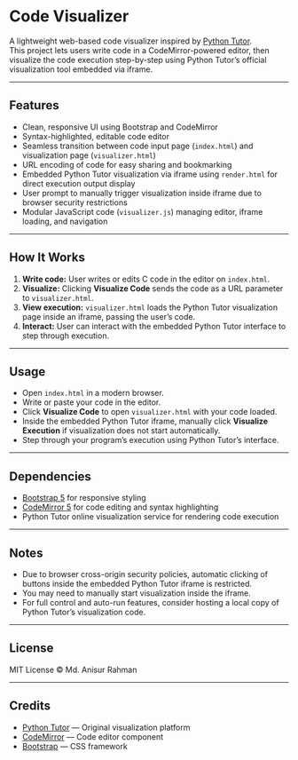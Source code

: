 # Code Visualizer

A lightweight web-based code visualizer inspired by [Python Tutor](https://pythontutor.com/).  
This project lets users write code in a CodeMirror-powered editor, then visualize the code execution step-by-step using Python Tutor’s official visualization tool embedded via iframe.

---

## Features

- Clean, responsive UI using Bootstrap and CodeMirror
- Syntax-highlighted, editable code editor
- Seamless transition between code input page (`index.html`) and visualization page (`visualizer.html`)
- URL encoding of code for easy sharing and bookmarking
- Embedded Python Tutor visualization via iframe using `render.html` for direct execution output display
- User prompt to manually trigger visualization inside iframe due to browser security restrictions
- Modular JavaScript code (`visualizer.js`) managing editor, iframe loading, and navigation

---

## How It Works

1. **Write code:** User writes or edits C code in the editor on `index.html`.
2. **Visualize:** Clicking **Visualize Code** sends the code as a URL parameter to `visualizer.html`.
3. **View execution:** `visualizer.html` loads the Python Tutor visualization page inside an iframe, passing the user’s code.
4. **Interact:** User can interact with the embedded Python Tutor interface to step through execution.

---

## Usage

- Open `index.html` in a modern browser.
- Write or paste your code in the editor.
- Click **Visualize Code** to open `visualizer.html` with your code loaded.
- Inside the embedded Python Tutor iframe, manually click **Visualize Execution** if visualization does not start automatically.
- Step through your program’s execution using Python Tutor’s interface.

---

## Dependencies

- [Bootstrap 5](https://getbootstrap.com/) for responsive styling
- [CodeMirror 5](https://codemirror.net/) for code editing and syntax highlighting
- Python Tutor online visualization service for rendering code execution

---

## Notes

- Due to browser cross-origin security policies, automatic clicking of buttons inside the embedded Python Tutor iframe is restricted.
- You may need to manually start visualization inside the iframe.
- For full control and auto-run features, consider hosting a local copy of Python Tutor’s visualization code.

---

## License

MIT License © Md. Anisur Rahman

---

## Credits

- [Python Tutor](https://pythontutor.com/) — Original visualization platform  
- [CodeMirror](https://codemirror.net/) — Code editor component  
- [Bootstrap](https://getbootstrap.com/) — CSS framework




